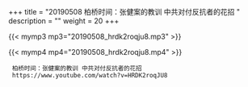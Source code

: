 +++
title = "20190508  柏桥时间：张健案的教训 中共对付反抗者的花招 "
description = ""
weight = 20
+++

{{< mymp3 mp3="20190508_hrdk2roqju8.mp3" >}}

{{< mymp4 mp4="20190508_hrdk2roqju8.mp4" >}}

     
     柏桥时间：张健案的教训 中共对付反抗者的花招 
     https://www.youtube.com/watch?v=HRDK2roqJU8 

